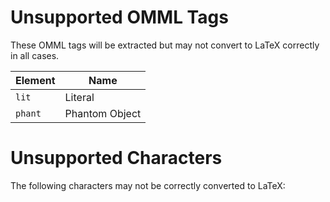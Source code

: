 # Unsupported OMML Tags
These OMML tags will be extracted but may not convert to LaTeX correctly in all cases.

| Element  | Name               |
|----------|--------------------|
| `lit`    | Literal            |
| `phant`  | Phantom Object     |

# Unsupported Characters
The following characters may not be correctly converted to LaTeX:

